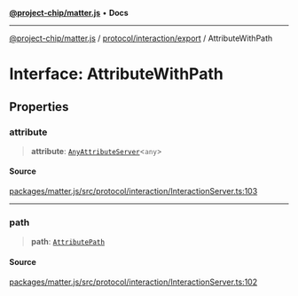 [**@project-chip/matter.js**](../../../../README.md) • **Docs**

***

[@project-chip/matter.js](../../../../modules.md) / [protocol/interaction/export](../README.md) / AttributeWithPath

# Interface: AttributeWithPath

## Properties

### attribute

> **attribute**: [`AnyAttributeServer`](../../../../cluster/export/README.md#anyattributeservert)\<`any`\>

#### Source

[packages/matter.js/src/protocol/interaction/InteractionServer.ts:103](https://github.com/project-chip/matter.js/blob/7a8cbb56b87d4ccf34bec5a9a95ab40a1711324f/packages/matter.js/src/protocol/interaction/InteractionServer.ts#L103)

***

### path

> **path**: [`AttributePath`](AttributePath.md)

#### Source

[packages/matter.js/src/protocol/interaction/InteractionServer.ts:102](https://github.com/project-chip/matter.js/blob/7a8cbb56b87d4ccf34bec5a9a95ab40a1711324f/packages/matter.js/src/protocol/interaction/InteractionServer.ts#L102)
